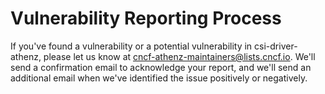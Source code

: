 # Vulnerability Reporting Process

If you've found a vulnerability or a potential vulnerability in csi-driver-athenz, please let us know at cncf-athenz-maintainers@lists.cncf.io. We'll send a confirmation email to acknowledge your report, and we'll send an additional email when we've identified the issue positively or negatively.
